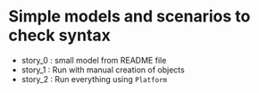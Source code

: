 # Simple models and scenarios to check syntax

- story_0 : small model from README file
- story_1 : Run with manual creation of objects
- story_2 : Run everything using `Platform`
